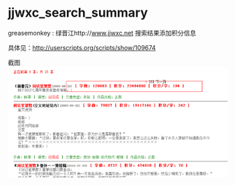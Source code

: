 jjwxc_search_summary
====================

greasemonkey : 绿晋江http://www.jjwxc.net 搜索结果添加积分信息

具体见：http://userscripts.org/scripts/show/109674

截图
![query](query.png)
